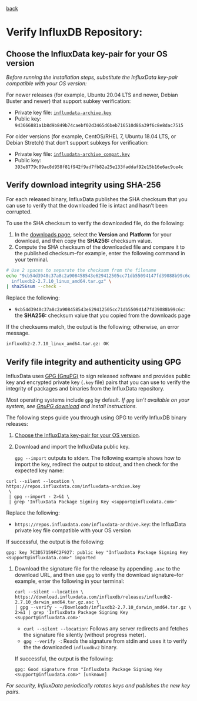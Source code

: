 [back](./README.md)

# Verify InfluxDB Repository:

## Choose the InfluxData key-pair for your OS version

*Before running the installation steps, substitute the InfluxData key-pair compatible
with your OS version:*

For newer releases (for example, Ubuntu 20.04 LTS and newer, Debian Buster
and newer) that support subkey verification:

- Private key file: [`influxdata-archive.key`](https://repos.influxdata.com/influxdata-archive.key)
- Public key: `943666881a1b8d9b849b74caebf02d3465d6beb716510d86a39f6c8e8dac7515`

For older versions (for example, CentOS/RHEL 7, Ubuntu 18.04 LTS, or Debian
Stretch) that don’t support subkeys for verification:

- Private key file: [`influxdata-archive_compat.key`](https://repos.influxdata.com/influxdata-archive_compat.key)
- Public key: `393e8779c89ac8d958f81f942f9ad7fb82a25e133faddaf92e15b16e6ac9ce4c`

## Verify download integrity using SHA-256

For each released binary, InfluxData publishes the SHA checksum that
you can use to verify that the downloaded file is intact and hasn’t been corrupted.

To use the SHA checksum to verify the downloaded file, do the following:

1. In the [downloads page](https://www.influxdata.com/downloads),
select the **Version** and **Platform** for your download, and then copy
the **SHA256:** checksum value.
2. Compute the SHA checksum of the downloaded file and compare it to the
published checksum–for example, enter the following command in your terminal.

```bash
# Use 2 spaces to separate the checksum from the filename
echo "9cb54d3940c37a8c2a908458543e629412505cc71db55094147fd39088b99c6c
  influxdb2-2.7.10_linux_amd64.tar.gz" \
| sha256sum --check -

```

Replace the following:

- `9cb54d3940c37a8c2a908458543e629412505cc71db55094147fd39088b99c6c`:
the **SHA256:** checksum value that you copied from the downloads page

If the checksums match, the output is the following; otherwise, an error message.

```
influxdb2-2.7.10_linux_amd64.tar.gz: OK

```

## Verify file integrity and authenticity using GPG

InfluxData uses [GPG (GnuPG)](https://www.gnupg.org/software/) to sign released software and provides
public key and encrypted private key (`.key` file) pairs that you can use to
verify the integrity of packages and binaries from the InfluxData repository.

Most operating systems include `gpg` by default.
*If `gpg` isn’t available on your system, see
[GnuPG download](https://gnupg.org/download/) and install instructions.*

The following steps guide you through using GPG to verify InfluxDB
binary releases:

1. [Choose the InfluxData key-pair for your OS version](https://docs.influxdata.com/influxdb/v2/install/?t=Linux#choose-the-influxdata-key-pair-for-your-system).
2. Download and import the InfluxData public key.
    
    `gpg --import` outputs to stderr.
    The following example shows how to import the key, redirect the output to stdout,
    and then check for the expected key name:
    

```
curl --silent --location \
https://repos.influxdata.com/influxdata-archive.key
 \
 | gpg --import - 2>&1 \
 | grep 'InfluxData Package Signing Key <support@influxdata.com>'

```

Replace the following:

- `https://repos.influxdata.com/influxdata-archive.key`:
the InfluxData private key file compatible with your OS version

If successful, the output is the following:

```
gpg: key 7C3D57159FC2F927: public key "InfluxData Package Signing Key <support@influxdata.com>" imported

```

1. Download the signature file for the release by appending `.asc` to the download URL,
and then use `gpg` to verify the download signature–for example, enter the
following in your terminal:
    
    ```
    curl --silent --location \
    https://download.influxdata.com/influxdb/releases/influxdb2-2.7.10_darwin_amd64.tar.gz.asc \
    | gpg --verify - ~/Downloads/influxdb2-2.7.10_darwin_amd64.tar.gz \
    2>&1 | grep 'InfluxData Package Signing Key <support@influxdata.com>'
    
    ```
    
    - `curl --silent --location`: Follows any server redirects and fetches the
    signature file silently (without progress meter).
    - `gpg --verify -`: Reads the signature from stdin and uses it to verify the
    the downloaded `influxdbv2` binary.
    
    If successful, the output is the following:
    
    ```
    gpg: Good signature from "InfluxData Package Signing Key <support@influxdata.com>" [unknown]
    
    ```
    

*For security, InfluxData periodically rotates keys and publishes the new key pairs.*